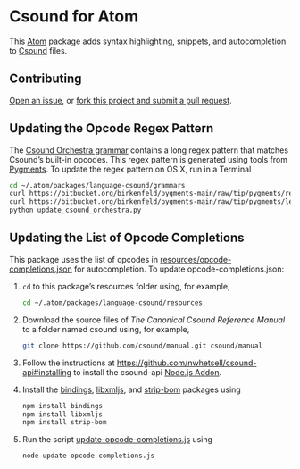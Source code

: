 # Csound for Atom

This [Atom](https://atom.io) package adds syntax highlighting, snippets, and autocompletion to [Csound](https://en.wikipedia.org/wiki/Csound) files.

## Contributing

[Open an issue](https://github.com/nwhetsell/language-csound/issues), or [fork this project and submit a pull request](https://guides.github.com/activities/forking/).

## Updating the Opcode Regex Pattern

The [Csound Orchestra grammar](https://github.com/nwhetsell/language-csound/blob/master/grammars/csound-orchestra.cson) contains a long regex pattern that matches Csound’s built-in opcodes. This regex pattern is generated using tools from [Pygments](http://pygments.org). To update the regex pattern on OS&nbsp;X, run in a Terminal

```sh
cd ~/.atom/packages/language-csound/grammars
curl https://bitbucket.org/birkenfeld/pygments-main/raw/tip/pygments/regexopt.py > regexopt.py
curl https://bitbucket.org/birkenfeld/pygments-main/raw/tip/pygments/lexers/_csound_builtins.py > _csound_builtins.py
python update_csound_orchestra.py
```

## Updating the List of Opcode Completions

This package uses the list of opcodes in [resources/opcode-completions.json](https://github.com/nwhetsell/language-csound/tree/master/resources/opcode-completions.json) for autocompletion. To update opcode-completions.json:

1. `cd` to this package’s resources folder using, for example,

    ```sh
    cd ~/.atom/packages/language-csound/resources
    ```

2. Download the source files of _The Canonical Csound Reference Manual_ to a folder named csound using, for example,

    ```sh
    git clone https://github.com/csound/manual.git csound/manual
    ```

3. Follow the instructions at https://github.com/nwhetsell/csound-api#installing to install the csound-api [Node.js Addon](https://nodejs.org/api/addons.html).

4. Install the [bindings](https://www.npmjs.com/package/bindings), [libxmljs](https://www.npmjs.com/package/libxmljs), and [strip-bom](https://www.npmjs.com/package/strip-bom) packages using

    ```sh
    npm install bindings
    npm install libxmljs
    npm install strip-bom
    ```

5. Run the script [update-opcode-completions.js](https://github.com/nwhetsell/language-csound/blob/master/resources/update-opcode-completions.js) using

    ```sh
    node update-opcode-completions.js
    ```
